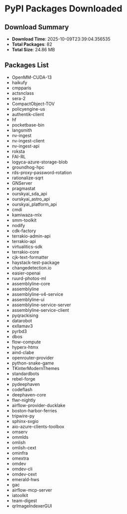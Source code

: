 # PyPI Packages Downloaded

## Download Summary
- **Download Time**: 2025-10-09T23:39:04.356535
- **Total Packages**: 82
- **Total Size**: 24.86 MB

## Packages List
- OpenMM-CUDA-13
- haikufy
- cmpparis
- actsnclass
- sera-2
- CompactObject-TOV
- policyengine-us
- authentik-client
- hf
- pocketbase-bin
- langsmith
- nv-ingest
- nv-ingest-client
- nv-ingest-api
- roksta
- FAI-RL
- logyca-azure-storage-blob
- groundhog-hpc
- rds-proxy-password-rotation
- rationalize-sqrt
- GNServer
- pragmastat
- ourskyai_sda_api
- ourskyai_astro_api
- ourskyai_platform_api
- cmdi
- kamiwaza-mlx
- smm-toolkit
- nodify
- cdk-factory
- terrakio-admin-api
- terrakio-api
- virtualitics-sdk
- terrakio-core
- cjk-text-formatter
- haystack-test-package
- changedetection.io
- easier-openai
- ruurd-photos-ml
- assemblyline-core
- assemblyline
- assemblyline-v4-service
- assemblyline-ui
- assemblyline-service-server
- assemblyline-service-client
- pyqrackising
- datarobot
- exllamav3
- pyrbd3
- dbos
- flow-compute
- hyperx-htmx
- aind-clabe
- openrouter-provider
- python-snake-game
- TKinterModernThemes
- standardbots
- rebel-forge
- pydeephaven
- codeflash
- deephaven-core
- flwr-nightly
- airflow-provider-ducklake
- boston-harbor-ferries
- tripwire-py
- sphinx-svgio
- aio-azure-clients-toolbox
- omserv
- ommlds
- omlish
- omlish-cext
- ominfra
- omextra
- omdev
- omdev-cli
- omdev-cext
- emerald-hws
- gac
- airflow-mcp-server
- iatoolkit
- team-digest
- qrImageIndexerGUI
